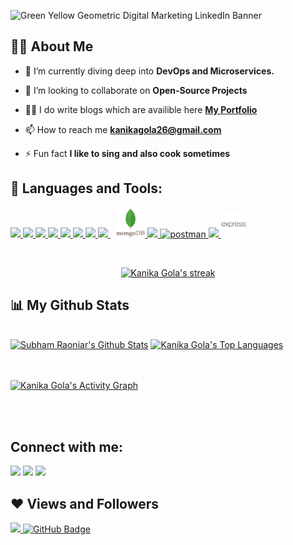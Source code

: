 
![Green Yellow Geometric Digital Marketing LinkedIn Banner](https://user-images.githubusercontent.com/84350895/199031572-4fc6c59b-9e68-4b8d-8ad9-c30dce540976.png)


## 🙋‍♂️ About Me
<!-- 
- 🔭 I’m currently working on **[Covid-19 Tracker](https://covid-19-tracker-e4bda.web.app/)** -->

- 🌱 I’m currently diving deep into **DevOps and Microservices.**

- 👯 I’m looking to collaborate on **Open-Source Projects**

- 👨‍💻 I do write blogs which are availible here **[My Portfolio](https://kanika26.hashnode.dev/)**

- 📫 How to reach me **kanikagola26@gmail.com**

- ⚡ Fun fact **I like to sing and also cook sometimes**

## 🚀 Languages and Tools:

<p align="left"> 
    <a href="https://www.java.com" target="_blank"> <img src="https://img.icons8.com/color/50/000000/c-plus-plus-logo.png"/> </a>
    <a href="https://reactjs.org/" target="_blank"> <img src="https://img.icons8.com/color/48/000000/react-native.png"/> </a>
    <!-- <a href="https://spring.io/projects/spring-boot" target="_blank"> <img src="https://img.icons8.com/color/48/000000/spring-logo.png"/> </a>  -->
    <a href="https://developer.mozilla.org/en-US/docs/Web/JavaScript" target="_blank"> <img src="https://img.icons8.com/color/48/000000/javascript.png"/> </a> 
    <a href="https://www.w3.org/html/" target="_blank"> <img src="https://img.icons8.com/color/48/000000/html-5.png"/> </a> 
    <a href="https://www.w3schools.com/css/" target="_blank"> <img src="https://img.icons8.com/color/48/000000/css3.png"/> </a> 
    <a href="https://getbootstrap.com" target="_blank"> <img src="https://img.icons8.com/color/48/000000/bootstrap.png"/> </a> 
    <a href="https://www.python.org" target="_blank"> <img src="https://img.icons8.com/color/48/000000/python.png"/> </a> 
    <a style="padding-right:8px;" href="https://nodejs.org" target="_blank"> <img src="https://img.icons8.com/color/48/000000/nodejs.png"/> </a> 
    <!-- <a style="padding-right:8px;" href="https://www.mysql.com/" target="_blank"> <img src="https://img.icons8.com/fluent/50/000000/mysql-logo.png"/> </a> -->
    <a href="https://www.mongodb.com/" target="_blank"> <img src="https://raw.githubusercontent.com/devicons/devicon/master/icons/mongodb/mongodb-original-wordmark.svg" alt="mongodb" width="48" height="48"/> </a> 
    <a href="https://firebase.google.com/" target="_blank"> <img src="https://img.icons8.com/color/48/000000/firebase.png"/> </a> 
    <a href="https://postman.com" target="_blank"> <img src="https://www.vectorlogo.zone/logos/getpostman/getpostman-icon.svg" alt="postman" width="45" height="45"/> </a>   
    <!-- <a href="https://git-scm.com/" target="_blank"> <img src="https://img.icons8.com/color/48/000000/git.png"/> </a>  -->
    <!-- <a href="https://www.jenkins.io" target="_blank"> <img src="https://www.vectorlogo.zone/logos/jenkins/jenkins-icon.svg" alt="jenkins" width="48" height="48"/> </a>  -->
    <a href="https://redux.js.org" target="_blank"> <img src="https://img.icons8.com/color/48/000000/redux.png"/> </a>
    <a href="https://expressjs.com" target="_blank"> <img src="https://raw.githubusercontent.com/devicons/devicon/master/icons/express/express-original-wordmark.svg" alt="express" width="40" height="40"/> </a>
</p>

<!-- [![React Badge](https://img.shields.io/badge/-React-61DBFB?style=for-the-badge&labelColor=black&logo=react&logoColor=61DBFB)](#)  [![Javascript Badge](https://img.shields.io/badge/-Javascript-F0DB4F?style=for-the-badge&labelColor=black&logo=javascript&logoColor=F0DB4F)](#) [![Typescript Badge](https://img.shields.io/badge/-Typescript-007acc?style=for-the-badge&labelColor=black&logo=typescript&logoColor=007acc)](#) [![Nodejs Badge](https://img.shields.io/badge/-Nodejs-3C873A?style=for-the-badge&labelColor=black&logo=node.js&logoColor=3C873A)](#) [![GraphQL Badge](https://img.shields.io/badge/-GraphQl-e535ab?style=for-the-badge&labelColor=black&logo=node.js&logoColor=e535ab)](#) -->
<br/>

<p align="center">
    <a href="https://github.com/Kanika637/github-readme-streak-stats">
        <img title="🔥 Get streak stats for your profile at git.io/streak-stats" alt="Kanika Gola's streak" src="https://github-readme-streak-stats.herokuapp.com/?user=Kanika637&theme=black-ice&hide_border=true&stroke=0000&background=060A0CD0"/>
    </a>
</p>

## 📊 My Github Stats

  <br/>
    <a href="https://github.com/Kanika637/github-readme-stats"><img alt="Subham Raoniar's Github Stats" src="https://github-readme-stats.vercel.app/api?username=Kanika637&show_icons=true&count_private=true&theme=react&hide_border=true&bg_color=0D1117" /></a>
  <a href="https://github.com/Kanika637/github-readme-stats"><img alt="Kanika Gola's Top Languages" src="https://github-readme-stats.vercel.app/api/top-langs/?username=Kanika637&langs_count=8&count_private=true&layout=compact&theme=react&hide_border=true&bg_color=0D1117" /></a>
  <br/>
  


<br/>
<br/>

<a href="https://github.com/Kanika637/github-readme-activity-graph"><img alt="Kanika Gola's Activity Graph" src="https://activity-graph.herokuapp.com/graph?username=Kanika637&bg_color=0D1117&color=5BCDEC&line=5BCDEC&point=FFFFFF&hide_border=true" /></a>

<br/>
<br/>

## Connect with me:
<p align="left">

<a href = "https://www.linkedin.com/in/kanika-gola-999968204/"><img src="https://img.icons8.com/fluent/48/000000/linkedin.png"/></a>
<a href = "https://twitter.com/gola_kanika"><img src="https://img.icons8.com/fluent/48/000000/twitter.png"/></a>
<a href = "https://www.instagram.com/kanika.gola26/"><img src="https://img.icons8.com/fluent/48/000000/instagram-new.png"/></a>


</p>

## ❤ Views and Followers
<a href="https://github.com/Meghna-DAS/github-profile-views-counter">
    <img src="https://komarev.com/ghpvc/?username=Kanika637">
</a>
<a href="https://github.com/Kanika637?tab=followers"><img src="https://img.shields.io/github/followers/Kanika637?label=Followers&style=social" alt="GitHub Badge"></a>

